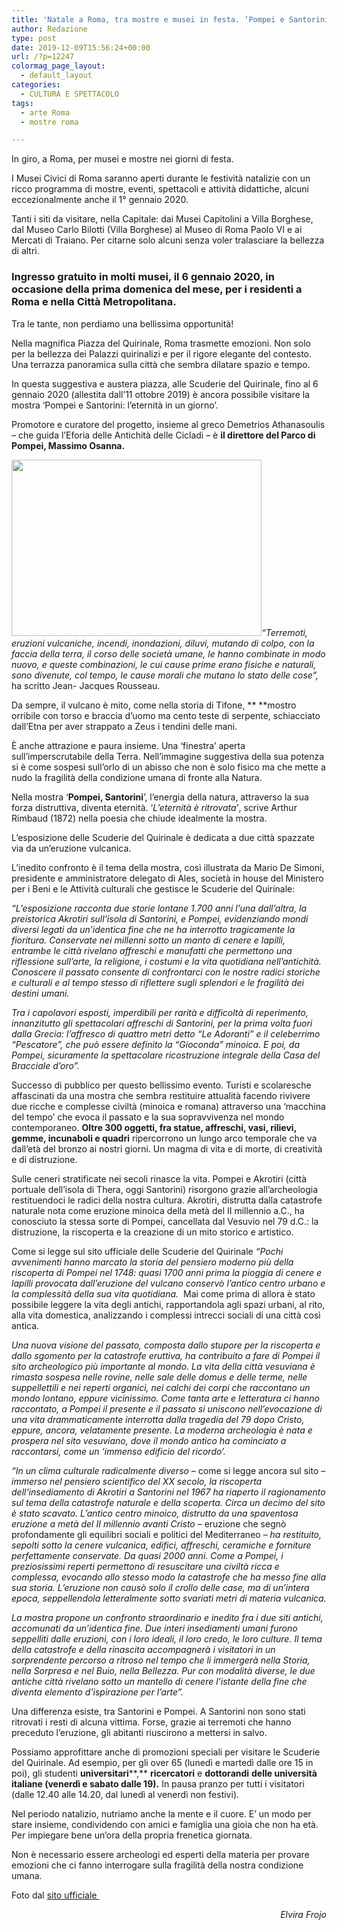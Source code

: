 ```yaml
---
title: 'Natale a Roma, tra mostre e musei in festa. ‘Pompei e Santorini: l’eternità in un giorno’.'
author: Redazione
type: post
date: 2019-12-09T15:56:24+00:00
url: /?p=12247
colormag_page_layout:
  - default_layout
categories:
  - CULTURA E SPETTACOLO
tags:
  - arte Roma
  - mostre roma

---
```

In giro, a Roma, per musei e mostre nei giorni di festa.

I Musei Civici di Roma saranno aperti durante le festività natalizie con un ricco programma di mostre, eventi, spettacoli e attività didattiche, alcuni eccezionalmente anche il 1° gennaio 2020.

Tanti i siti da visitare, nella Capitale: dai Musei Capitolini a Villa Borghese, dal Museo Carlo Bilotti (Villa Borghese) al Museo di Roma Paolo VI e ai Mercati di Traiano. Per citarne solo alcuni senza voler tralasciare la bellezza di altri.

### Ingresso gratuito in molti musei, il 6 gennaio 2020, in occasione della prima domenica del mese, per i residenti a Roma e nella Città Metropolitana.

Tra le tante, non perdiamo una bellissima opportunità!

Nella magnifica Piazza del Quirinale, Roma trasmette emozioni. Non solo per la bellezza dei Palazzi quirinalizi e per il rigore elegante del contesto. Una terrazza panoramica sulla città che sembra dilatare spazio e tempo.

In questa suggestiva e austera piazza, alle Scuderie del Quirinale, fino al 6 gennaio 2020 (allestita dall’11 ottobre 2019) è ancora possibile visitare la mostra ‘Pompei e Santorini: l&#8217;eternità in un giorno’.

Promotore e curatore del progetto, insieme al greco Demetrios Athanasoulis &#8211; che guida l&#8217;Eforia delle Antichità delle Cicladi – è **il direttore del Parco di Pompei, Massimo Osanna.**

_<img decoding="async" loading="lazy" class="alignleft wp-image-12249" src="https://progressonline.it/wp-content/uploads/2019/12/santorini-pompei-quirinale-palazzo-300x211.jpg" alt="" width="400" height="282" />“Terremoti, eruzioni vulcaniche, incendi, inondazioni, diluvi, mutando di colpo, con la faccia della terra, il corso delle società umane, le hanno combinate in modo nuovo, e queste combinazioni, le cui cause prime erano fisiche e naturali, sono divenute, col tempo, le cause morali che mutano lo stato delle cose”,_ ha scritto Jean- Jacques Rousseau.

Da sempre, il vulcano è mito, come nella storia di Tifone, ** **mostro orribile con torso e braccia d&#8217;uomo ma cento teste di serpente, schiacciato dall’Etna per aver strappato a Zeus i tendini delle mani.

È anche attrazione e paura insieme. Una ‘finestra’ aperta sull’imperscrutabile della Terra. Nell’immagine suggestiva della sua potenza si è come sospesi sull’orlo di un abisso che non è solo fisico ma che mette a nudo la fragilità della condizione umana di fronte alla Natura.

Nella mostra ‘**Pompei, Santorini**’, l’energia della natura, attraverso la sua forza distruttiva, diventa eternità. ‘_L’eternità è ritrovata’_, scrive Arthur Rimbaud (1872) nella poesia che chiude idealmente la mostra.

L’esposizione delle Scuderie del Quirinale è dedicata a due città spazzate via da un’eruzione vulcanica.

L’inedito confronto è il tema della mostra, così illustrata da Mario De Simoni, presidente e amministratore delegato di Ales, società in house del Ministero per i Beni e le Attività culturali che gestisce le Scuderie del Quirinale:

_“L’esposizione racconta due storie lontane 1.700 anni l’una dall’altra, la preistorica Akrotiri sull’isola di Santorini, e Pompei, evidenziando mondi diversi legati da un’identica fine che ne ha interrotto tragicamente la fioritura. Conservate nei millenni sotto un manto di cenere e lapilli, entrambe le città rivelano affreschi e manufatti che permettono una riflessione sull’arte, la religione, i costumi e la vita quotidiana nell’antichità. Conoscere il passato consente di confrontarci con le nostre radici storiche e culturali e al tempo stesso di riflettere sugli splendori e le fragilità dei destini umani._

_Tra i capolavori esposti, imperdibili per rarità e difficoltà di reperimento, innanzitutto gli spettacolari affreschi di Santorini, per la prima volta fuori dalla Grecia: l’affresco di quattro metri detto “Le Adoranti” e il celeberrimo “Pescatore”, che può essere definito la “Gioconda” minoica. E poi, da Pompei, sicuramente la spettacolare ricostruzione integrale della Casa del Bracciale d’oro”._

Successo di pubblico per questo bellissimo evento. Turisti e scolaresche affascinati da una mostra che sembra restituire attualità facendo rivivere due ricche e complesse civiltà (minoica e romana) attraverso una ‘macchina del tempo’ che evoca il passato e la sua sopravvivenza nel mondo contemporaneo. **Oltre 300 oggetti, fra statue, affreschi, vasi, rilievi, gemme, incunaboli e quadri** ripercorrono un lungo arco temporale che va dall’età del bronzo ai nostri giorni. Un magma di vita e di morte, di creatività e di distruzione.

Sulle ceneri stratificate nei secoli rinasce la vita. Pompei e Akrotiri (città portuale dell’isola di Thera, oggi Santorini) risorgono grazie all’archeologia restituendoci le radici della nostra cultura. Akrotiri, distrutta dalla catastrofe naturale nota come eruzione minoica della metà del II millennio a.C., ha conosciuto la stessa sorte di Pompei, cancellata dal Vesuvio nel 79 d.C.: la distruzione, la riscoperta e la creazione di un mito storico e artistico.

Come si legge sul sito ufficiale delle Scuderie del Quirinale _“Pochi avvenimenti hanno marcato la storia del pensiero moderno più della riscoperta di Pompei nel 1748: quasi 1700 anni prima la pioggia di cenere e lapilli provocata dall’eruzione del vulcano conservò l’antico centro urbano e la complessità della sua vita quotidiana._  Mai come prima di allora è stato possibile leggere la vita degli antichi, rapportandola agli spazi urbani, al rito, alla vita domestica, analizzando i complessi intrecci sociali di una città così antica.

_Una nuova visione del passato, composta dallo stupore per la riscoperta e dallo sgomento per la catastrofe eruttiva, ha contribuito a fare di Pompei il sito archeologico più importante al mondo. La vita della città vesuviana è_ _rimasta sospesa nelle rovine, nelle sale delle domus e delle terme, nelle suppellettili e nei reperti organici, nei calchi dei corpi che raccontano un mondo lontano, eppure vicinissimo. Come tanta arte e letteratura ci hanno raccontato, a Pompei il presente e il passato si uniscono nell’evocazione di una vita drammaticamente interrotta dalla tragedia del 79 dopo Cristo, eppure, ancora, velatamente presente. La moderna archeologia è nata e prospera nel sito vesuviano, dove il mondo antico ha cominciato a raccontarsi, come un ‘immenso edificio del ricordo’._

_&#8220;In un clima culturale radicalmente diverso –_ come si legge ancora sul sito _&#8211; immerso nel pensiero scientifico del XX secolo, la riscoperta dell’insediamento di Akrotiri a Santorini nel 1967 ha riaperto il ragionamento sul tema della catastrofe naturale e della scoperta. Circa un decimo del sito è stato scavato. L’antico centro minoico, distrutto da una spaventosa eruzione a metà del II millennio avanti Cristo –_ eruzione che segnò profondamente gli equilibri sociali e politici del Mediterraneo _&#8211; ha restituito, sepolti sotto la cenere vulcanica, edifici, affreschi, ceramiche e forniture perfettamente conservate. Da quasi 2000 anni. Come a Pompei, i preziosissimi reperti permettono di resuscitare una civiltà ricca e complessa, evocando allo stesso modo la catastrofe che ha messo fine alla sua storia. L’eruzione non causò solo il crollo delle case, ma di un&#8217;intera epoca, seppellendola letteralmente sotto svariati metri di materia vulcanica._

_La mostra propone un confronto straordinario e inedito fra i due siti antichi, accomunati da un’identica fine. Due interi insediamenti umani furono seppelliti dalle eruzioni, con i loro ideali, il loro credo, le loro culture. Il tema della catastrofe e della rinascita accompagnerà i visitatori in un sorprendente percorso a ritroso nel tempo che li immergerà nella Storia, nella Sorpresa e nel Buio, nella Bellezza. Pur con modalità diverse, le due antiche città rivelano sotto un mantello di cenere l’istante della fine che diventa elemento d’ispirazione per l’arte”._ 

Una differenza esiste, tra Santorini e Pompei. A Santorini non sono stati ritrovati i resti di alcuna vittima. Forse, grazie ai terremoti che hanno preceduto l’eruzione, gli abitanti riuscirono a mettersi in salvo.

Possiamo approfittare anche di promozioni speciali per visitare le Scuderie del Quirinale. Ad esempio, per gli over 65 (lunedì e martedì dalle ore 15 in poi), gli studenti **universitari****,** **ricercatori** e **dottorandi** **delle università italiane (venerdì e sabato dalle 19).** In pausa pranzo per tutti i visitatori (dalle 12.40 alle 14.20, dal lunedì al venerdì non festivi).

Nel periodo natalizio, nutriamo anche la mente e il cuore. E’ un modo per stare insieme, condividendo con amici e famiglia una gioia che non ha età. Per impiegare bene un’ora della propria frenetica giornata.

Non è necessario essere archeologi ed esperti della materia per provare emozioni che ci fanno interrogare sulla fragilità della nostra condizione umana.

Foto dal [sito ufficiale ][1]

<p style="text-align: right;">
  <em>Elvira Frojo</em>
</p>

 [1]: https://www.scuderiequirinale.it/